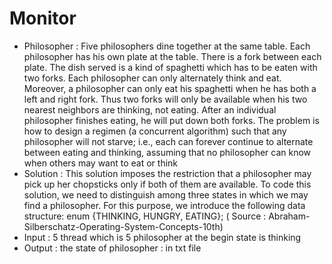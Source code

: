 # Monitor

- Philosopher : Five philosophers dine together at the same table. Each philosopher has his own plate at the table. There is a fork between each plate. The dish served is a kind of spaghetti which has to be eaten with two forks. Each philosopher can only alternately think and eat. Moreover, a philosopher can only eat his spaghetti when he has both a left and right fork. Thus two forks will only be available when his two nearest neighbors are thinking, not eating. After an individual philosopher finishes eating, he will put down both forks. The problem is how to design a regimen (a concurrent algorithm) such that any philosopher will not starve; i.e., each can forever continue to alternate between eating and thinking, assuming that no philosopher can know when others may want to eat or think
- Solution : This solution imposes the restriction that a philosopher may pick up her chopsticks only if both of them are available. To code this solution, we need to distinguish among three states in which we may find a philosopher. For this purpose, we introduce the following data structure: enum {THINKING, HUNGRY, EATING};
  ( Source : Abraham-Silberschatz-Operating-System-Concepts-10th)
- Input : 5 thread which is 5 philosopher at the begin state is thinking
- Output : the state of philosopher : in txt file
